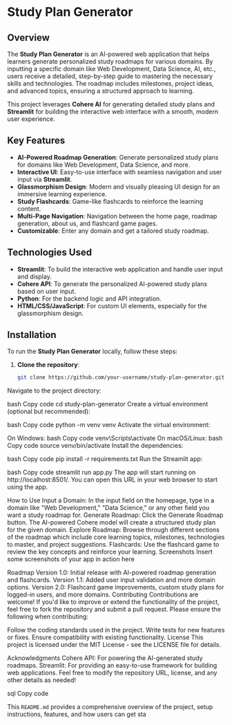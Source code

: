 # Study Plan Generator

## Overview
The **Study Plan Generator** is an AI-powered web application that helps learners generate personalized study roadmaps for various domains. By inputting a specific domain like Web Development, Data Science, AI, etc., users receive a detailed, step-by-step guide to mastering the necessary skills and technologies. The roadmap includes milestones, project ideas, and advanced topics, ensuring a structured approach to learning.

This project leverages **Cohere AI** for generating detailed study plans and **Streamlit** for building the interactive web interface with a smooth, modern user experience.

## Key Features
- **AI-Powered Roadmap Generation**: Generate personalized study plans for domains like Web Development, Data Science, and more.
- **Interactive UI**: Easy-to-use interface with seamless navigation and user input via **Streamlit**.
- **Glassmorphism Design**: Modern and visually pleasing UI design for an immersive learning experience.
- **Study Flashcards**: Game-like flashcards to reinforce the learning content.
- **Multi-Page Navigation**: Navigation between the home page, roadmap generation, about us, and flashcard game pages.
- **Customizable**: Enter any domain and get a tailored study roadmap.

## Technologies Used
- **Streamlit**: To build the interactive web application and handle user input and display.
- **Cohere API**: To generate the personalized AI-powered study plans based on user input.
- **Python**: For the backend logic and API integration.
- **HTML/CSS/JavaScript**: For custom UI elements, especially for the glassmorphism design.

## Installation

To run the **Study Plan Generator** locally, follow these steps:

1. **Clone the repository**:
   ```bash
   git clone https://github.com/your-username/study-plan-generator.git
Navigate to the project directory:

bash
Copy code
cd study-plan-generator
Create a virtual environment (optional but recommended):

bash
Copy code
python -m venv venv
Activate the virtual environment:

On Windows:
bash
Copy code
venv\Scripts\activate
On macOS/Linux:
bash
Copy code
source venv/bin/activate
Install the dependencies:

bash
Copy code
pip install -r requirements.txt
Run the Streamlit app:

bash
Copy code
streamlit run app.py
The app will start running on http://localhost:8501/. You can open this URL in your web browser to start using the app.

How to Use
Input a Domain: In the input field on the homepage, type in a domain like "Web Development," "Data Science," or any other field you want a study roadmap for.
Generate Roadmap: Click the Generate Roadmap button. The AI-powered Cohere model will create a structured study plan for the given domain.
Explore Roadmap: Browse through different sections of the roadmap which include core learning topics, milestones, technologies to master, and project suggestions.
Flashcards: Use the flashcard game to review the key concepts and reinforce your learning.
Screenshots
Insert some screenshots of your app in action here

Roadmap
Version 1.0: Initial release with AI-powered roadmap generation and flashcards.
Version 1.1: Added user input validation and more domain options.
Version 2.0: Flashcard game improvements, custom study plans for logged-in users, and more domains.
Contributing
Contributions are welcome! If you'd like to improve or extend the functionality of the project, feel free to fork the repository and submit a pull request. Please ensure the following when contributing:

Follow the coding standards used in the project.
Write tests for new features or fixes.
Ensure compatibility with existing functionality.
License
This project is licensed under the MIT License - see the LICENSE file for details.

Acknowledgments
Cohere API: For powering the AI-generated study roadmaps.
Streamlit: For providing an easy-to-use framework for building web applications.
Feel free to modify the repository URL, license, and any other details as needed!

sql
Copy code

This `README.md` provides a comprehensive overview of the project, setup instructions, features, and how users can get sta
